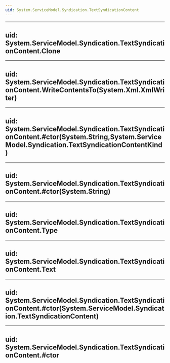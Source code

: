```yaml
---
uid: System.ServiceModel.Syndication.TextSyndicationContent
---
```


---
uid: System.ServiceModel.Syndication.TextSyndicationContent.Clone
---

---
uid: System.ServiceModel.Syndication.TextSyndicationContent.WriteContentsTo(System.Xml.XmlWriter)
---

---
uid: System.ServiceModel.Syndication.TextSyndicationContent.#ctor(System.String,System.ServiceModel.Syndication.TextSyndicationContentKind)
---

---
uid: System.ServiceModel.Syndication.TextSyndicationContent.#ctor(System.String)
---

---
uid: System.ServiceModel.Syndication.TextSyndicationContent.Type
---

---
uid: System.ServiceModel.Syndication.TextSyndicationContent.Text
---

---
uid: System.ServiceModel.Syndication.TextSyndicationContent.#ctor(System.ServiceModel.Syndication.TextSyndicationContent)
---

---
uid: System.ServiceModel.Syndication.TextSyndicationContent.#ctor
---
